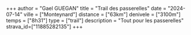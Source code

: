 +++
author = "Gael GUEGAN"
title = "Trail des passerelles"
date = "2024-07-14"
ville = ["Monteynard"]
distance = ["63km"]
denivele = ["3100m"]
temps = ["8h31"]
type = ["trail"]
description = "Tout pour les passerelles"
strava_id=["11885282135"]
+++
